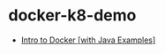 # docker-k8-demo



- [Intro to Docker [with Java Examples]](https://www.youtube.com/watch?v=FzwIs2jMESM)
